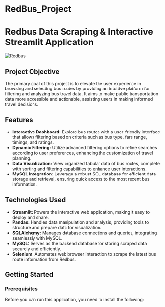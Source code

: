 # RedBus_Project

# Redbus Data Scraping & Interactive Streamlit Application

![Redbus](https://i.ytimg.com/vi/udtnXbuVKeg/maxresdefault.jpg)

## Project Objective

The primary goal of this project is to elevate the user experience in browsing and selecting bus routes by providing an intuitive platform for filtering and analyzing bus travel data. It aims to make public transportation data more accessible and actionable, assisting users in making informed travel decisions.

## Features

- **Interactive Dashboard:** Explore bus routes with a user-friendly interface that allows filtering based on criteria such as bus type, fare range, timings, and ratings.
- **Dynamic Filtering:** Utilize advanced filtering options to refine searches according to user preferences, enhancing the customization of travel planning.
- **Data Visualization:** View organized tabular data of bus routes, complete with sorting and filtering capabilities to enhance user interactions.
- **MySQL Integration:** Leverage a robust SQL database for efficient data storage and retrieval, ensuring quick access to the most recent bus information.

## Technologies Used

- **Streamlit:** Powers the interactive web application, making it easy to deploy and share.
- **Pandas:** Handles data manipulation and analysis, providing tools to structure and prepare data for visualization.
- **SQLAlchemy:** Manages database connections and queries, integrating seamlessly with MySQL.
- **MySQL:** Serves as the backend database for storing scraped data securely and efficiently.
- **Selenium:** Automates web browser interaction to scrape the latest bus route information from Redbus.

## Getting Started

### Prerequisites

Before you can run this application, you need to install the following:

